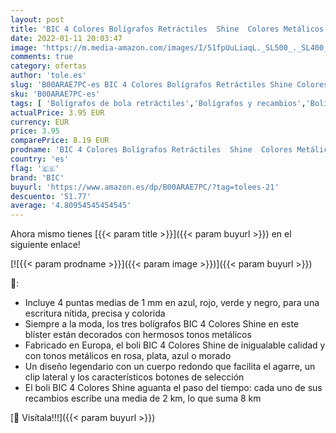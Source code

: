 ```yaml
---
layout: post
title: 'BIC 4 Colores Bolígrafos Retráctiles  Shine  Colores Metálicos  Punta Media  1 0mm   Blíster de 3 Bolis'
date: 2022-01-11 20:03:47
image: 'https://m.media-amazon.com/images/I/51fpUuLiaqL._SL500_._SL400_.jpg'
comments: true
category: ofertas
author: 'tole.es'
slug: 'B00ARAE7PC-es BIC 4 Colores Bolígrafos Retráctiles Shine Colores...'
sku: 'B00ARAE7PC-es'
tags: [ 'Bolígrafos de bola retráctiles','Bolígrafos y recambios','Bolígrafos, lápices y útiles de escritura','Oficina y papelería','bic','bolígrafos', ]
actualPrice: 3.95 EUR
currency: EUR
price: 3.95
comparePrice: 8.19 EUR
prodname: 'BIC 4 Colores Bolígrafos Retráctiles  Shine  Colores Metálicos  Punta Media  1 0mm   Blíster de 3 Bolis'
country: 'es'
flag: '🇪🇸'
brand: 'BIC'
buyurl: 'https://www.amazon.es/dp/B00ARAE7PC/?tag=tolees-21'
descuento: '51.77'
average: '4.80954545454545'
---
```


Ahora mismo tienes [{{< param title >}}]({{< param buyurl >}}) en el siguiente enlace!

[![{{< param prodname >}}]({{< param image >}})]({{< param buyurl >}})

🔎:

- Incluye 4 puntas medias de 1 mm en azul, rojo, verde y negro, para una escritura nítida, precisa y colorida
- Siempre a la moda, los tres bolígrafos BIC 4 Colores Shine en este blíster están decorados con hermosos tonos metálicos
- Fabricado en Europa, el boli BIC 4 Colores Shine de inigualable calidad y con tonos metálicos en rosa, plata, azul o morado
- Un diseño legendario con un cuerpo redondo que facilita el agarre, un clip lateral y los característicos botones de selección
- El boli BIC 4 Colores Shine aguanta el paso del tiempo: cada uno de sus recambios escribe una media de 2 km, lo que suma 8 km

[🛒 Visítala!!!]({{< param buyurl >}})
